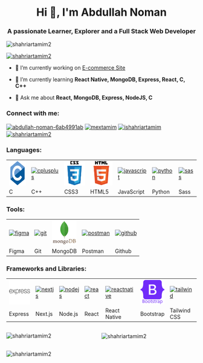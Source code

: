 <h1 align="center">Hi 👋, I'm Abdullah Noman</h1>
<h3 align="center">A passionate Learner, Explorer and a Full Stack Web Developer</h3>

<p align="left"> <img src="https://komarev.com/ghpvc/?username=shahriartamim2&label=Profile%20views&color=0e75b6&style=flat" alt="shahriartamim2" /> </p>

<p align="left"> <a href="https://github.com/ryo-ma/github-profile-trophy"><img src="https://github-profile-trophy.vercel.app/?username=shahriartamim2&theme=onedark" alt="shahriartamim2" /></a> </p>

- 🔭 I’m currently working on [E-commerce Site](https://github.com/shahriartamim2/E-Commerce)

- 🌱 I’m currently learning **React Native, MongoDB, Express, React, C, C++**

- 💬 Ask me about **React, MongoDB, Express, NodeJS, C**

<h3 align="left">Connect with me:</h3>
<p align="left">
<a href="https://linkedin.com/in/abdullah-noman-6ab4991ab" target="blank"><img align="center" src="https://raw.githubusercontent.com/rahuldkjain/github-profile-readme-generator/master/src/images/icons/Social/linked-in-alt.svg" alt="abdullah-noman-6ab4991ab" height="30" width="40" /></a>
    <a href="https://twitter.com/mextamim" target="blank"><img align="center" src="https://raw.githubusercontent.com/rahuldkjain/github-profile-readme-generator/master/src/images/icons/Social/twitter.svg" alt="mextamim" height="30" width="40" /></a>
    <a href="https://discord.gg/ishahriartamim" target="blank"><img align="center" src="https://raw.githubusercontent.com/rahuldkjain/github-profile-readme-generator/master/src/images/icons/Social/discord.svg" alt="ishahriartamim" height="30" width="40" /></a>
<a href="https://fb.com/shahriartamim2" target="blank"><img align="center" src="https://raw.githubusercontent.com/rahuldkjain/github-profile-readme-generator/master/src/images/icons/Social/facebook.svg" alt="shahriartamim2" height="30" width="40" /></a>
</p>

<h3 align="left">Languages:</h3>
<table>
    <tr>
        <td><a href="https://www.cprogramming.com/" target="_blank" rel="noreferrer"><img src="https://raw.githubusercontent.com/devicons/devicon/master/icons/c/c-original.svg" alt="c" width="65" height="65"/></a></td>
        <td><a href="https://www.w3schools.com/cpp/" target="_blank" rel="noreferrer"><img src="https://techstack-generator.vercel.app/cpp-icon.svg" alt="cplusplus" width="65" height="65"/></a></td>
        <td><a href="https://www.w3schools.com/css/" target="_blank" rel="noreferrer"><img src="https://raw.githubusercontent.com/devicons/devicon/master/icons/css3/css3-original-wordmark.svg" alt="css3" width="65" height="65"/></a></td>
        <td><a href="https://www.w3.org/html/" target="_blank" rel="noreferrer"><img src="https://raw.githubusercontent.com/devicons/devicon/master/icons/html5/html5-original-wordmark.svg" alt="html5" width="65" height="65"/></a></td>
        <td><a href="https://developer.mozilla.org/en-US/docs/Web/JavaScript" target="_blank" rel="noreferrer"><img src="https://techstack-generator.vercel.app/js-icon.svg" alt="javascript" width="65" height="65"/></a></td>
        <td><a href="https://www.python.org" target="_blank" rel="noreferrer"><img src="https://techstack-generator.vercel.app/python-icon.svg" alt="python" width="65" height="65"/></a></td>
        <td><a href="https://sass-lang.com" target="_blank" rel="noreferrer"><img src="https://techstack-generator.vercel.app/sass-icon.svg" alt="sass" width="65" height="65"/></a></td>
    </tr>
    <tr>
        <td>C</td>
        <td>C++</td>
        <td>CSS3</td>
        <td>HTML5</td>
        <td>JavaScript</td>
        <td>Python</td>
        <td>Sass</td>
    </tr>
</table>

<h3 align="left">Tools:</h3>
<table>
    <tr>
        <td><a href="https://www.figma.com/" target="_blank" rel="noreferrer"><img src="https://www.vectorlogo.zone/logos/figma/figma-icon.svg" alt="figma" width="65" height="65"/></a></td>
        <td><a href="https://git-scm.com/" target="_blank" rel="noreferrer"><img src="https://www.vectorlogo.zone/logos/git-scm/git-scm-icon.svg" alt="git" width="65" height="65"/></a></td>
        <td><a href="https://www.mongodb.com/" target="_blank" rel="noreferrer"><img src="https://raw.githubusercontent.com/devicons/devicon/master/icons/mongodb/mongodb-original-wordmark.svg" alt="mongodb" width="65" height="65"/></a></td>
        <td><a href="https://postman.com" target="_blank" rel="noreferrer"><img src="https://www.vectorlogo.zone/logos/getpostman/getpostman-icon.svg" alt="postman" width="65" height="65"/></a></td>
<td><a href="https://github.com" target="_blank" rel="noreferrer"><img src="https://techstack-generator.vercel.app/github-icon.svg" alt="github" width="65" height="65"/></a></td>
    </tr>
    <tr>
        <td>Figma</td>
        <td>Git</td>
        <td>MongoDB</td>
        <td>Postman</td>
		<td>Github</td>
    </tr>
</table>

<h3 align="left">Frameworks and Libraries:</h3>
<table>
    <tr>
        <td><a href="https://expressjs.com" target="_blank" rel="noreferrer"><img src="https://raw.githubusercontent.com/devicons/devicon/master/icons/express/express-original-wordmark.svg" alt="express" width="65" height="65"/></a></td>
        <td><a href="https://nextjs.org/" target="_blank" rel="noreferrer"><img src="https://cdn.worldvectorlogo.com/logos/nextjs-2.svg" alt="nextjs" width="65" height="65"/></a></td>
        <td><a href="https://nodejs.org" target="_blank" rel="noreferrer"><img src="https://techstack-generator.vercel.app/nginx-icon.svg" alt="nodejs" width="65" height="65"/></a></td>
        <td><a href="https://reactjs.org/" target="_blank" rel="noreferrer"><img src="https://techstack-generator.vercel.app/react-icon.svg" alt="react" width="65" height="65"/></a></td>
        <td><a href="https://reactnative.dev/" target="_blank" rel="noreferrer"><img src="https://reactnative.dev/img/header_logo.svg" alt="reactnative" width="65" height="65"/></a></td>
        <td><a href="https://getbootstrap.com" target="_blank" rel="noreferrer"><img src="https://raw.githubusercontent.com/devicons/devicon/master/icons/bootstrap/bootstrap-plain-wordmark.svg" alt="bootstrap" width="65" height="65"/></a></td>
        <td><a href="https://tailwindcss.com/" target="_blank" rel="noreferrer"><img src="https://www.vectorlogo.zone/logos/tailwindcss/tailwindcss-icon.svg" alt="tailwind" width="65" height="65"/></a></td>
    </tr>
    <tr>
        <td>Express</td>
        <td>Next.js</td>
        <td>Node.js</td>
        <td>React</td>
        <td>React Native</td>
        <td>Bootstrap</td>
        <td>Tailwind CSS</td>
    </tr>
</table>




<div style="display: flex; align-items: center;">

<p style="flex: 1;">
  <img align="left" src="https://github-readme-stats.vercel.app/api/top-langs?username=shahriartamim2&show_icons=true&locale=en&layout=compact&theme=radical" alt="shahriartamim2" />
</p>

<p style="flex: 1;">
  <img align="center" src="https://github-readme-stats.vercel.app/api?username=shahriartamim2&show_icons=true&locale=en&theme=radical" alt="shahriartamim2" />
</p>

</div>



<p><img align="center" src="https://github-readme-streak-stats.herokuapp.com/?user=shahriartamim2&theme=radical" alt="shahriartamim2" /></p>
